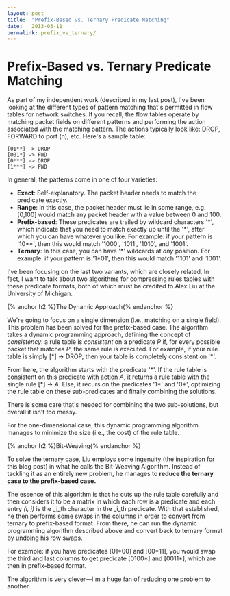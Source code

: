 ```yaml
---
layout: post
title:  "Prefix-Based vs. Ternary Predicate Matching"
date:   2013-03-11
permalink: prefix_vs_ternary/
---
```


# Prefix-Based vs. Ternary Predicate Matching

As part of my independent work (described in my last post), I've been looking at the different types of pattern matching that's permitted in flow tables for network switches. If you recall, the flow tables operate by matching packet fields on different patterns and performing the action associated with the matching pattern. The actions typically look like: DROP, FORWARD to port (n), etc. Here's a sample table:

    [01**] -> DROP
    [001*] -> FWD
    [0***] -> DROP
    [1***] -> FWD

In general, the patterns come in one of four varieties:

*   **Exact**: Self-explanatory. The packet header needs to match the predicate exactly. 
*   **Range**: In this case, the packet header must lie in some range, e.g. [0,100] would match any packet header with a value between 0 and 100.
*   **Prefix-based**: These predicates are trailed by wildcard characters '*', which indicate that you need to match exactly up until the '\*', after which you can have whatever you like. For example: if your pattern is '10\*\*', then this would match '1000', '1011', '1010', and '1001'.
*   **Ternary**: In this case, you can have '\*' wildcards at _any_ position. For example: if your pattern is '1\*01', then this would match '1101' and '1001'.

I've been focusing on the last two variants, which are closely related. In fact, I want to talk about two algorithms for compressing rules tables with these predicate formats, both of which must be credited to Alex Liu at the University of Michigan.

{% anchor h2 %}The Dynamic Approach{% endanchor %}

We're going to focus on a single dimension (i.e., matching on a single field). This problem has been solved for the prefix-based case. The algorithm takes a dynamic programming approach, defining the concept of _consistency_: a rule table is _consistent_ on a predicate _P_ if, for every possible packet that matches _P_, the same rule is executed. For example, if your rule table is simply [\*] -> DROP, then your table is completely consistent on '\*'.

From here, the algorithm starts with the predicate '\*'. If the rule table is consistent on this predicate with action _A_, it returns a rule table with the single rule [\*] -> _A_. Else, it recurs on the predicates '1\*' and '0\*', optimizing the rule table on these sub-predicates and finally combining the solutions.

There is some care that's needed for combining the two sub-solutions, but overall it isn't too messy.

For the one-dimensional case, this dynamic programming algorithm manages to minimize the size (i.e., the cost) of the rule table.

{% anchor h2 %}Bit-Weaving{% endanchor %}

To solve the ternary case, Liu employs some ingenuity (the inspiration for this blog post) in what he calls the Bit-Weaving Algorithm. Instead of tackling it as an entirely new problem, he manages to **reduce the ternary case to the prefix-based case.**

The essence of this algorithm is that he cuts up the rule table carefully and then considers it to be a matrix in which each row is a predicate and each entry _(i, j)_ is the _j_th character in the _i_th predicate. With that established, he then performs some swaps in the columns in order to convert from ternary to prefix-based format. From there, he can run the dynamic programming algorithm described above and convert back to ternary format by undoing his row swaps. 

For example: if you have predicates [01\*00] and [00\*11], you would swap the third and last columns to get predicate [0100\*] and [0011\*], which are then in prefix-based format.

The algorithm is very clever—I'm a huge fan of reducing one problem to another.
